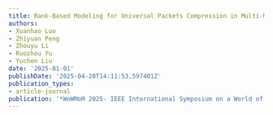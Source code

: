 ```yaml
---
title: Rank-Based Modeling for Universal Packets Compression in Multi-Modal Communications
authors:
- Xuanhao Luo
- Zhiyuan Peng
- Zhouyu Li
- Ruozhou Yu
- Yuchen Liu
date: '2025-01-01'
publishDate: '2025-04-28T14:11:53.597401Z'
publication_types:
- article-journal
publication: '*WoWMoM 2025- IEEE International Symposium on a World of Wireless*'
---
```


